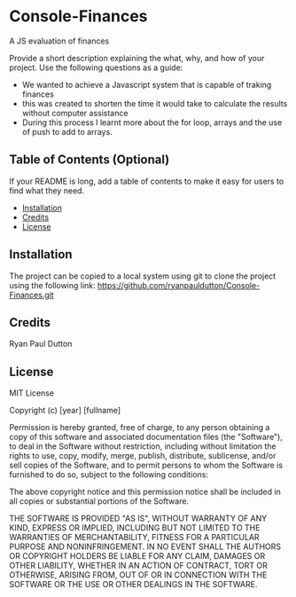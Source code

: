 # Console-Finances
A JS evaluation of finances

Provide a short description explaining the what, why, and how of your project. Use the following questions as a guide:

- We wanted to achieve a Javascript system that is capable of traking finances
- this was created to shorten the time it would take to calculate the results without computer assistance
- During this process I learnt more about the for loop, arrays and the use of push to add to arrays.

## Table of Contents (Optional)

If your README is long, add a table of contents to make it easy for users to find what they need.

- [Installation](#installation)
- [Credits](#credits)
- [License](#license)

## Installation

The project can be copied to a local system using git to clone the project using the following link:
https://github.com/ryanpauldutton/Console-Finances.git


## Credits

Ryan Paul Dutton

## License

MIT License

Copyright (c) [year] [fullname]

Permission is hereby granted, free of charge, to any person obtaining a copy
of this software and associated documentation files (the "Software"), to deal
in the Software without restriction, including without limitation the rights
to use, copy, modify, merge, publish, distribute, sublicense, and/or sell
copies of the Software, and to permit persons to whom the Software is
furnished to do so, subject to the following conditions:

The above copyright notice and this permission notice shall be included in all
copies or substantial portions of the Software.

THE SOFTWARE IS PROVIDED "AS IS", WITHOUT WARRANTY OF ANY KIND, EXPRESS OR
IMPLIED, INCLUDING BUT NOT LIMITED TO THE WARRANTIES OF MERCHANTABILITY,
FITNESS FOR A PARTICULAR PURPOSE AND NONINFRINGEMENT. IN NO EVENT SHALL THE
AUTHORS OR COPYRIGHT HOLDERS BE LIABLE FOR ANY CLAIM, DAMAGES OR OTHER
LIABILITY, WHETHER IN AN ACTION OF CONTRACT, TORT OR OTHERWISE, ARISING FROM,
OUT OF OR IN CONNECTION WITH THE SOFTWARE OR THE USE OR OTHER DEALINGS IN THE
SOFTWARE.

